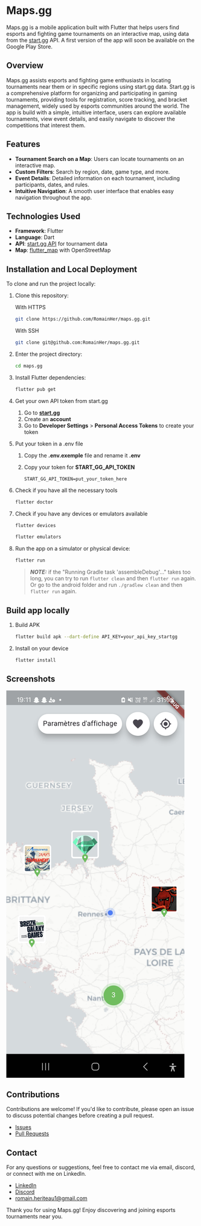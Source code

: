 # Maps.gg

Maps.gg is a mobile application built with Flutter that helps users find esports
and fighting game tournaments on an interactive map, using data from the
[start.gg](https://www.start.gg/) API. A first version of the app will soon be
available on the Google Play Store.

## Overview

Maps.gg assists esports and fighting game enthusiasts in locating tournaments
near them or in specific regions using start.gg data. Start.gg is a comprehensive
platform for organizing and participating in gaming tournaments, providing tools
for registration, score tracking, and bracket management, widely used by esports
communities around the world. The app is build with a simple, intuitive interface,
users can explore available tournaments, view event details, and easily navigate
to discover the competitions that interest them.

## Features

- **Tournament Search on a Map**: Users can locate tournaments on an interactive map.
- **Custom Filters**: Search by region, date, game type, and more.
- **Event Details**: Detailed information on each tournament, including participants, dates, and rules.
- **Intuitive Navigation**: A smooth user interface that enables easy navigation throughout the app.

## Technologies Used

- **Framework**: Flutter
- **Language**: Dart
- **API**: [start.gg API](https://developer.start.gg/docs/intro) for tournament data
- **Map**: [flutter_map](https://pub.dev/packages/flutter_map) with OpenStreetMap

## Installation and Local Deployment

To clone and run the project locally:

1. Clone this repository:

    With HTTPS

    ```bash
    git clone https://github.com/RomainHer/maps.gg.git

    ```

    With SSH

    ```bash
    git clone git@github.com:RomainHer/maps.gg.git
    ```

2. Enter the project directory:

    ```bash
    cd maps.gg
    ```

3. Install Flutter dependencies:

    ```bash
    flutter pub get
    ```

4. Get your own API token from start.gg

    1. Go to **[start.gg](https://start.gg)**
    2. Create an **account**
    3. Go to **Developer Settings** > **Personal Access Tokens** to create your token

5. Put your token in a .env file

    1. Copy the **.env.exemple** file and rename it **.env**
    2. Copy your token for **START_GG_API_TOKEN**

        ```env
        START_GG_API_TOKEN=put_your_token_here
        ```

6. Check if you have all the necessary tools

    ```bash
    flutter doctor
    ```

7. Check if you have any devices or emulators available

    ```bash
    flutter devices
    ```

    ```bash
    flutter emulators
    ```

8. Run the app on a simulator or physical device:

    ```bash
    flutter run
    ```

    > **_NOTE:_** if the "Running Gradle task 'assembleDebug'..." takes too long, you can try to run `flutter clean` and then `flutter run` again. Or go to the android folder and run `./gradlew clean` and then `flutter run` again.

## Build app locally

1. Build APK

    ```bash
    flutter build apk --dart-define API_KEY=your_api_key_startgg
    ```

2. Install on your device

    ```bash
    flutter install
    ```

## Screenshots

![Screenshot 1](Screenshot1.jpg)

## Contributions

Contributions are welcome! If you'd like to contribute, please open an issue to discuss potential changes before creating a pull request.

- [Issues](https://github.com/RomainHer/RomainHer.github.io/issues)
- [Pull Requests](https://github.com/RomainHer/RomainHer.github.io/pulls)

## Contact

For any questions or suggestions, feel free to contact me via email, discord, or connect with me on LinkedIn.

- [LinkedIn](https://www.linkedin.com/in/romain-heriteau-1b902b205)
- [Discord](https://discordapp.com/users/620287550577180715)
- <romain.heriteau1@gmail.com>

Thank you for using Maps.gg! Enjoy discovering and joining esports tournaments near you.
